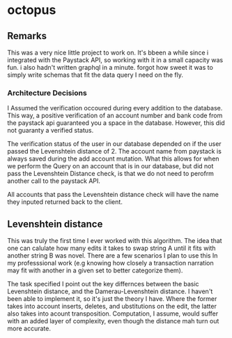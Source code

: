 # octopus


## Remarks
This was a very nice little project to work on. It's bbeen a while since i integrated with the Paystack API, so working with it in a small capacity was fun. i also hadn't written graphql in a minute. forgot how sweet it was to simply write schemas that fit the data query I need on the fly.

### Architecture Decisions
I Assumed the verification occoured during every addition to the database. This way, a positive verification of an account number and bank code from the paystack api guaranteed you a space in the database. However, this did not guaranty a verified status.

The verification status of the user in our database depended on if the user passed the Levenshtein distance of 2. The account name from paystack is always saved during the add account mutation. What this allows for when we perform the Query on an account that is in our database, but did not pass the Levenshtein Distance check, is that we do not need to perofrm another call to the paystack API.

All accounts that pass the Levenshtein distance check will have the name they inputed returned back to the client.



## Levenshtein distance
This was truly the first time I ever worked with this algorithm. The idea that one can calulate how many edits it takes to swap string A until it fits with another string B was novel. There are a few scenarios I plan to use this In my professsional work (e.g knowing how closely a transaction narration may fit with another in a given set to better categorize them). 

The task specified I point out the key differnces between the basic Levenshtein distance, and the Damerau-Levenshtein distance. I haven't been able to implement it, so it's just the theory I have. Where the former takes into account inserts, deletes, and ubstitutions on the edit, the latter also takes into acount transposition. Computation, I assume, would suffer with an added layer of complexity, even though the distance mah turn out more accurate.
